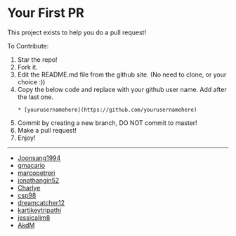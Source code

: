 # Your First PR

This project exists to help you do a pull request!

To Contribute:

1. Star the repo!
2. Fork it.
3. Edit the README.md file from the github site. (No need to clone, or your choice :))
4. Copy the below code and replace with your github user name. Add after the last one.
    ```
   * [yourusernamehere](https://github.com/yourusernamehere)
    ```
5. Commit by creating a new branch, DO NOT commit to master!
4. Make a pull request!
5. Enjoy!

-------------------------------------------------------------------------------------------------
* [Joonsang1994](https://github.com/Joonsang1994)
* [gmacario](https://github.com/gmacario)
* [marcopetreri](https://github.com/marcopetreri)
* [jonathangin52](https://github.com/JonathanGin52)
* [Charlye](https://github.com/costassolla)
* [csp98](https://github.com/csp98)
* [dreamcatcher12](https://github.com/dreamcatcher12)
* [kartikeytripathi](https://github.com/kartikeytripathi)
* [jessicalim8](https://github.com/JessicaLim8)
* [AkdM](https://github.com/AkdM)
